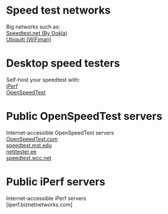 # Speed test networks
Big networks such as:<br>
[Speedtest.net (By Ookla)](https://www.speedtest.net/)<br>
[Ubiquiti (WiFiman)](https://wifiman.com/)<br>
# Desktop speed testers
Self-host your speedtest with:<br>
[iPerf](https://iperf.fr/)<br>
[OpenSpeedTest](https://openspeedtest.com/)<br>
# Public OpenSpeedTest servers<br>
Internet-accessible OpenSpeedTest servers<br>
[OpenSpeedTest.com](https://openspeedtest.com/)<br>
[speedtest.mst.edu](http://speedtest.mst.edu/)<br>
[netitester.ee](http://www.netitester.ee/)<br>
[speedtest.wcc.net](http://speedtest.wcc.net/)<br>
# Public iPerf servers
Internet-accessible iPerf servers<br>
[iperf.biznetnetworks.com]
